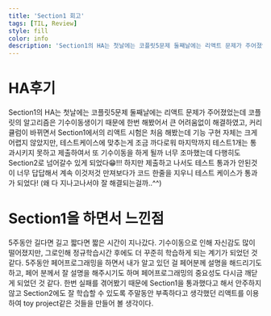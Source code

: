 ```yaml
---
title: 'Section1 회고'
tags: [TIL, Review]
style: fill
color: info
description: 'Section1의 HA는 첫날에는 코플릿5문제 둘째날에는 리액트 문제가 주어졌었는데 코플릿의 알고리즘은 기수이동생이기 때문에 한번 해봤어서 큰 어려움없이 해결하였고, 커리큘럼이 바뀌면서 Section1에서의 리액트 시험은 처음 해봤는데 기능 구현 자체는 크게 어렵지 않았지만, 테스트케이스에 맞추는게 조금 까다로워 마지막까지...'
---
```


# HA후기

Section1의 HA는 첫날에는 코플릿5문제 둘째날에는 리액트 문제가 주어졌었는데 코플릿의 알고리즘은 기수이동생이기 때문에 한번 해봤어서 큰 어려움없이 해결하였고, 커리큘럼이 바뀌면서 Section1에서의 리액트 시험은 처음 해봤는데 기능 구현 자체는 크게 어렵지 않았지만, 테스트케이스에 맞추는게 조금 까다로워 마지막까지 테스트1개는 통과시키지 못하고 제출하여서 또 기수이동을 하게 될까 너무 조마했는데 다행히도 Section2로 넘어갈수 있게 되었다😁!!!
하지만 제출하고 나서도 테스트 통과가 안된것이 너무 답답해서 계속 이것저것 만져보다가 코드 한줄을 지우니 테스트 케이스가 통과가 되었다! (왜 다 지나고나서야 잘 해결되는걸까..^^)

# Section1을 하면서 느낀점

5주동안 길다면 길고 짧다면 짧은 시간이 지나갔다. 기수이동으로 인해 자신감도 많이 떨어졌지만, 그로인해 정규학습시간 후에도 더 꾸준히 학습하게 되는 계기가 되었던 것 같다. 5주동안 페어프로그래밍을 하면서 내가 알고 있던 걸 페어분께 설명을 해드리기도 하고, 페어 분께서 잘 설명을 해주시기도 하며 페어프로그래밍의 중요성도 다시금 깨닫게 되었던 것 같다.
한번 실패를 겪어봤기 때문에 Section1을 통과했다고 해서 안주하지 않고 Section2에도 잘 학습할 수 있도록 주말동안 부족하다고 생각했던 리액트를 이용하여 toy project같은 것들을 만들어 볼 생각이다.
